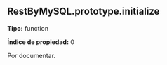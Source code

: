 ## RestByMySQL.prototype.initialize

**Tipo:** function

**Índice de propiedad:** 0

Por documentar.




